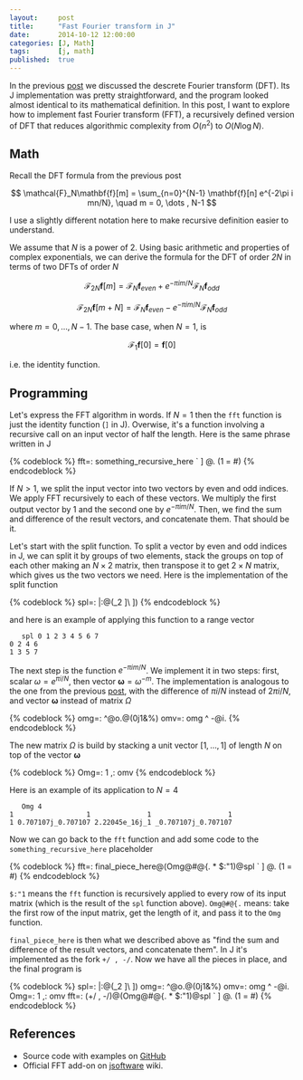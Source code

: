 ```yaml
---
layout:     post
title:      "Fast Fourier transform in J"
date:       2014-10-12 12:00:00
categories: [J, Math]
tags:       [j, math]
published:  true
---
```


In the previous [post][1] we discussed the descrete Fourier transform (DFT). Its J implementation was pretty straightforward, and the program looked almost identical to its mathematical definition. In this post, I want to explore how to implement fast Fourier transform (FFT), a recursively defined version of DFT that reduces algorithmic complexity from $O(n^2)$ to $O(N\log{N})$.

## Math

Recall the DFT formula from the previous post

$$
\mathcal{F}_N\mathbf{f}[m] = \sum_{n=0}^{N-1} \mathbf{f}[n] e^{-2\pi i mn/N}, \quad m = 0, \dots , N-1
$$

I use a slightly different notation here to make recursive definition easier to understand.

We assume that *N* is a power of 2. Using basic arithmetic and properties of complex exponentials, we can derive the formula for the DFT of order *2N* in terms of two DFTs of order *N*

$$
\mathcal{F}_{2N}\mathbf{f}[m]=\mathcal{F}_N\mathbf{f}_{even}+e^{-\pi im/N}\mathcal{F}_N\mathbf{f}_{odd}
$$

$$
\mathcal{F}_{2N}\mathbf{f}[m+N]=\mathcal{F}_N\mathbf{f}_{even}-e^{-\pi im/N}\mathcal{F}_N\mathbf{f}_{odd}
$$

where $m=0,\dots,N-1$. The base case, when $N=1$, is

$$
\mathcal{F}_1\mathbf{f}[0] = \mathbf{f}[0]
$$

i.e. the identity function.

<!-- more -->

## Programming

Let's express the FFT algorithm in words. If $N=1$ then the `fft` function is just the identity function (`]` in J). Overwise, it's a function involving a recursive call on an input vector of half the length. Here is the same phrase written in J

{% codeblock %}
fft=: something_recursive_here ` ] @. (1 = #)
{% endcodeblock %}

If $N>1$, we split the input vector into two vectors by even and odd indices. We apply FFT recursively to each of these vectors. We multiply the first output vector by 1 and the second one by $e^{-\pi im/N}$. Then, we find the sum and difference of the result vectors, and concatenate them. That should be it.

Let's start with the split function. To split a vector by even and odd indices in J, we can split it by groups of two elements, stack the groups on top of each other making an $N\times2$ matrix, then transpose it to get $2\times N$ matrix, which gives us the two vectors we need. Here is the implementation of the split function

{% codeblock %}
spl=: |:@(_2 ]\ ])
{% endcodeblock %}

and here is an example of applying this function to a range vector

       spl 0 1 2 3 4 5 6 7
    0 2 4 6
    1 3 5 7

The next step is the function $e^{-\pi im/N}$. We implement it in two steps: first, scalar $\omega=e^{\pi i/N}$, then vector $\boldsymbol\omega=\omega^{-m}$. The implementation is analogous to the one from the previous [post][1], with the difference of $\pi i/N$ instead of $2\pi i/N$, and vector $\boldsymbol\omega$ instead of matrix $\Omega$

{% codeblock %}
omg=: ^@o.@(0j1&%)
omv=: omg ^ -@i.
{% endcodeblock %}

The new matrix $\Omega$ is build by stacking a unit vector $[1,\dots,1]$ of length *N* on top of the vector $\boldsymbol\omega$

{% codeblock %}
Omg=: 1 ,: omv
{% endcodeblock %}

Here is an example of its application to $N=4$

       Omg 4
    1                  1              1                   1
    1 0.707107j_0.707107 2.22045e_16j_1 _0.707107j_0.707107

Now we can go back to the `fft` function and add some code to the `something_recursive_here` placeholder

{% codeblock %}
fft=: final_piece_here@(Omg@#@{. * $:"1)@spl ` ] @. (1 = #)
{% endcodeblock %}

`$:"1` means the `fft` function is recursively applied to every row of its input matrix (which is the result of the `spl` function above). `Omg@#@{.` means: take the first row of the input matrix, get the length of it, and pass it to the `Omg` function.

`final_piece_here` is then what we described above as "find the sum and difference of the result vectors, and concatenate them". In J it's implemented as the fork `+/ , -/`. Now we have all the pieces in place, and the final program is

{% codeblock %}
spl=: |:@(_2 ]\ ])
omg=: ^@o.@(0j1&%)
omv=: omg ^ -@i.
Omg=: 1 ,: omv
fft=: (+/ , -/)@(Omg@#@{. * $:"1)@spl ` ] @. (1 = #)
{% endcodeblock %}

## References

- Source code with examples on [GitHub](https://github.com/ndpar/j/blob/master/fourier.ijs)
- Official FFT add-on on [jsoftware](http://www.jsoftware.com/jwiki/Addons/math/fftw) wiki.


[1]: /2014/10/11/dft-j/

